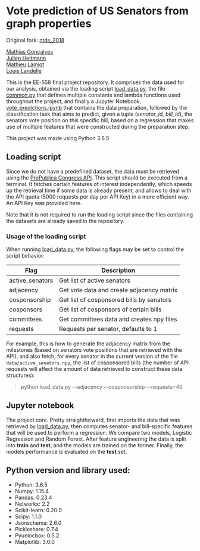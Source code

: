 
Vote prediction of US Senators from graph properties
=====
Original fork: [ntds_2018](https://github.com/AgentAGadge/ntds_2018)


[Mathias Gonçalves](https://github.com/magoncal)  
[Julien Heitmann](https://github.com/jheitmann)  
[Mathieu Lamiot](https://github.com/AgentAGadge)  
[Louis Landelle](https://github.com/louislandelle)  

This is the EE-558 final project repository. It comprises the data used for our analysis, obtained via the loading script [load_data.py](load_data.py), the file [common.py](common.py) that defines multiple constants and lambda functions used throughout the project, and finally a Jupyter Notebook, [vote_predictions.ipynb](vote_predictions.ipynb) that contains the data preparation, followed by the classification task that aims to predict, given a tuple (_senator\_id_, _bill\_id_), the senators vote position on this specific bill, based on a regression that makes use of multiple features that were constructed during the preparation step.

This project was made using Python 3.6.5

## Loading script

Since we do not have a predefined dataset, the data must be retrieved using the [ProPublica Congress API](https://projects.propublica.org/api-docs/congress-api/). This script should be executed from a terminal. It fetches certain features of interest independently, which speeds up the retrieval time if some data is already present, and allows to deal with the API quota (5000 requests per day per API Key) in a more efficient way. An API Key was provided here. 

Note that it is not required to run the loading script since the files containing the datasets are already saved in the repository.

### Usage of the loading script

When running [load_data.py](load_data.py), the following flags may be set to control the script behavior:

| Flag                 | Description                                          |
| -------------------- | ---------------------------------------------------- |
| active_senators      | Get list of active senators                          |
| adjacency            | Get vote data and create adjacency matrix            |
| cosponsorship        | Get list of cosponsored bills by senators            |
| cosponsors           | Get list of cosponsors of certain bills              |
| committees           | Get committees data and creates npy files            |
| requests             | Requests per senator, defaults to 1                  |

For example, this is how to generate the adjacency matrix from the milestones (based on senators vote positions that are retrieved with the API), and also fetch, for every senator in the current version of the file `data/active_senators.npy`, the list of cosponsored bills (the number of API requests will affect the amount of data retrieved to construct these data structures): 

>python load_data.py --adjacency --cosponsorship --requests=40

## Jupyter notebook

The project core. Pretty straightforward, first imports the data that was retrieved by [load_data.py](load_data.py), then computes senator- and bill-specific features that will be used to perform a regression. We compare two models, Logistic Regression and Random Forest. After feature engineering the data is split into **train** and **test**, and the models are trained on the former. Finally, the models performance is evaluated on the **test** set.

## Python version and library used:
* Python: 3.6.5
* Numpy: 1.15.4
* Pandas: 0.23.4
* Networkx: 2.2
* Scikit-learn: 0.20.0
* Scipy: 1.1.0
* Jsonschema: 2.6.0
* Pickleshare: 0.7.4
* Pyunlocbox: 0.5.2
* Matplotlib: 3.0.0
